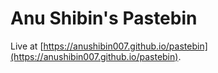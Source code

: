 # Anu Shibin's Pastebin

Live at [https://anushibin007.github.io/pastebin](https://anushibin007.github.io/pastebin).